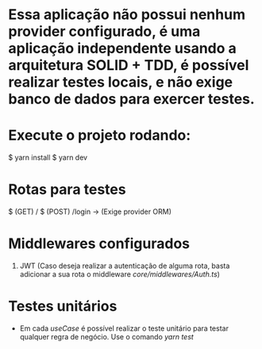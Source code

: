 # Essa aplicação não possui nenhum provider configurado, é uma aplicação independente usando a arquitetura SOLID + TDD, é possível realizar testes locais, e não exige banco de dados para exercer testes.

# Execute o projeto rodando:

$ yarn install
$ yarn dev

# Rotas para testes

$ (GET) /
$ (POST) /login -> (Exige provider ORM)

# Middlewares configurados

1. JWT (Caso deseja realizar a autenticação de alguma rota, basta adicionar a sua rota o middleware *core/middlewares/Auth.ts*)

# Testes unitários

- Em cada *useCase* é possível realizar o teste unitário para testar qualquer regra de negócio.
Use o comando *yarn test*
